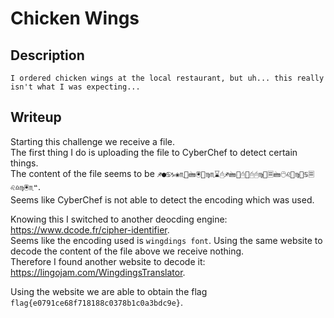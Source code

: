 # Chicken Wings

## Description
```
I ordered chicken wings at the local restaurant, but uh... this really isn't what I was expecting...
```

## Writeup

Starting this challenge we receive a file. <br/>
The first thing I do is uploading the file to CyberChef to detect certain things. <br/>
The content of the file seems to be `♐●♋♑❀♏📁🖮🖲📂♍♏⌛🖰♐🖮📂🖰📂🖰🖰♍📁🗏🖮🖰♌📂♍📁♋🗏♌♎♍🖲♏❝`. <br/>
Seems like CyberChef is not able to detect the encoding which was used.

Knowing this I switched to another deocding engine: https://www.dcode.fr/cipher-identifier. <br/>
Seems like the encoding used is `wingdings font`. Using the same website to decode the content of the file above we receive nothing. <br/>
Therefore I found another website to decode it: https://lingojam.com/WingdingsTranslator.

Using the website we are able to obtain the flag `flag{e0791ce68f718188c0378b1c0a3bdc9e}`.

